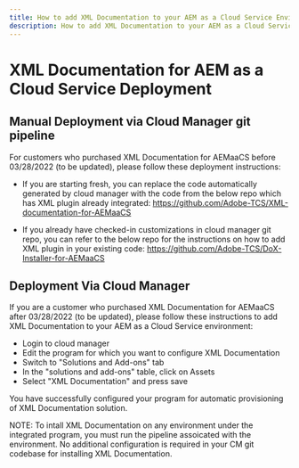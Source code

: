 ```yaml
---
title: How to add XML Documentation to your AEM as a Cloud Service Environment
description: How to add XML Documentation to your AEM as a Cloud Service Environment
---
```

# XML Documentation for AEM as a Cloud Service Deployment

## Manual Deployment via Cloud Manager git pipeline

For customers who purchased XML Documentation for AEMaaCS before 03/28/2022 (to be updated), please follow these deployment instructions: 

* If you are starting fresh, you can replace the code automatically generated by cloud manager with the code from the below repo which has XML plugin already integrated: https://github.com/Adobe-TCS/XML-documentation-for-AEMaaCS

* If you already have checked-in customizations in cloud manager git repo, you can refer to the below repo for the instructions on how to add XML plugin in your existing code: https://github.com/Adobe-TCS/DoX-Installer-for-AEMaaCS

## Deployment Via Cloud Manager

If you are a customer who purchased XML Documentation for AEMaaCS after 03/28/2022 (to be updated), please follow these instructions to add XML Documentation to your AEM as a Cloud Service environment:

* Login to cloud manager 
* Edit the program for which you want to configure XML Documentation
* Switch to "Solutions and Add-ons" tab
* In the "solutions and add-ons" table, click on Assets
* Select "XML Documentation" and press save

You have successfully configured your program for automatic provisioning of XML Documentation solution.

NOTE: To intall XML Documentation on any environment under the integrated program, you must run the pipeline assoicated with the environment. No additional configuration is required in your CM git codebase for installing XML Documentation.
